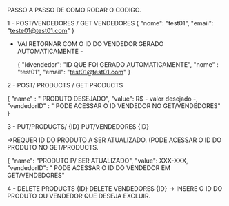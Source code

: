 PASSO A PASSO DE COMO RODAR O CODIGO.

1 - POST/VENDEDORES / GET VENDEDORES
{
"nome": "test01",
"email": "teste01@test01.com"
}

- VAI RETORNAR COM O ID DO VENDEDOR GERADO AUTOMATICAMENTE -

  {
  "Idvendedor": "ID QUE FOI GERADO AUTOMATICAMENTE",
  "nome" : "test01",
  "email": "test01@test01.com"
  }

2 - POST/ PRODUCTS / GET PRODUCTS

{
"name" : " PRODUTO DESEJADO",
"value": R$ - valor desejado -,
"vendedorID" : " PODE ACESSAR O ID VENDEDOR NO GET/VENDEDORES"
}

3 - PUT/PRODUCTS/ {ID} PUT/VENDEDORES {ID}

->REQUER ID DO PRODUTO A SER ATUALIZADO. (PODE ACESSAR O ID DO PRODUTO NO GET/PRODUCTS.

{ "name": "PRODUTO P/ SER ATUALIZADO",
"value": XXX-XXX,
"vendedorID": " PODE ACESSAR O ID DO VENDEDOR EM GET/VENDEDORES"

4 - DELETE PRODUCTS {ID} DELETE VENDEDORES {ID}
-> INSERE O ID DO PRODUTO OU VENDEDOR QUE DESEJA EXCLUIR.

  
 
    
  